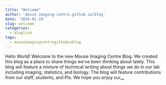 ```yaml
---
title: "Welcome"
author: 'mouse-imaging-centre.github.io/blog'
date: '2018-01-19'
slug: welcome
categories:
  - bloglink
tags:
  - mouseimagingcentregithubioblog
---
```


Hello World! Welcome to the new Mouse Imaging Centre Blog. We created this blog as a place to share things we’ve been thinking about lately. This blog will feature a mixture of technical writing about things we do in our lab including imaging, statistics, and biology. The blog will feature contributions from our staff, students, and PIs. We hope you enjoy our[... <i class="fas fa-external-link-alt"></i>](https://mouse-imaging-centre.github.io/blog/blog/post/welcome/)

